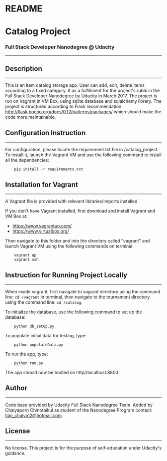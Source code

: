 
# README
# Catalog Project
### Full Stack Developer Nanodegree @ Udacity
----


## Description
----

This is an item catalog storage app. User can add, edit, delete items according to a fixed category. It as a fulfillment for the project's rubik in the Full Stack Developer Nanodegree by Udacity in March 2017. The project is run on Vagrant in VM Box, using sqlite database and sqlalchemy library. The project is structured according to Flask recommendation: http://flask.pocoo.org/docs/0.12/patterns/packages/ which should make the code more maintainable.


## Configuration Instruction
----
For configuration, please locate the requirement.txt file in /catalog_project. To install it, launch the Vagrant VM and use the following command to install all the dependencies:

```shell
	pip install -r requirements.txt
```


## Installation for Vagrant
----
A Vagrant file is provided with relevant libraries/imports installed

If you don't have Vagrant installed, first download and install Vagrant and VM Box at:
- https://www.vagrantup.com/
- https://www.virtualbox.org/

Then navigate to this folder and into the directory called "vagrant" and launch Vagrant VM using the following commands on terminal:
```shell
	vagrant up
	vagrant ssh
```


## Instruction for Running Project Locally
----
When inside vagrant, first navigate to vagrant directory using the command line: `cd /vagrant` in terminal, then navigate to the tournament directory using the command line: `cd /catalog`.

To initialize the database, use the following command to set up the database:
```shell
	python db_setup.py
```

To populate initial data for testing, type:
```shell
	python populateData.py
```

To run the app, type:
```shell
	python run.py
```

The app should now be hosted on http//localhost:8800


## Author
----
Code base provided by Udacity Full Stack Nanodegree Team.
Added by Chaiyaporn Chinotaikul as student of the Nanodegree Program
contact: tian_chaiya12@hotmail.com


## License
----
No license. This project is for the purpose of self-education under Udacity's guidance.
